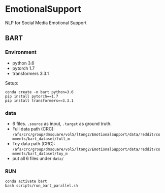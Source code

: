 # EmotionalSupport
NLP for Social Media Emotional Support


## BART

### Environment

- python 3.6
- pytorch 1.7
- transformers 3.3.1

Setup:
```
conda create -n bart python=3.6
pip install pytorch==1.7
pip install transformers==3.3.1
```

### data

- 6 files. `.source` as input, `.target` as ground truth.
- Full data path (CRC): `/afs/crc/group/dmsquare/vol5/ltong2/EmotionalSupport/data/reddit/comments/bart_dataset/full_m`
- Toy data path (CRC): `/afs/crc/group/dmsquare/vol5/ltong2/EmotionalSupport/data/reddit/comments/bart_dataset/toy_m`
- put all 6 files under `data/`

### RUN
```
conda activate bart
bash scripts/run_bart_parallel.sh
```

